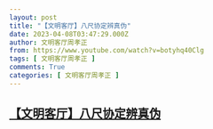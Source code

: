 ```yaml
---
layout: post
title: "【文明客厅】八尺协定辨真伪"
date: 2023-04-08T03:47:29.000Z
author: 文明客厅周孝正
from: https://www.youtube.com/watch?v=botyhq40Clg
tags: [ 文明客厅周孝正 ]
comments: True
categories: [ 文明客厅周孝正 ]
---
```

<!--1680925649000-->
[【文明客厅】八尺协定辨真伪](https://www.youtube.com/watch?v=botyhq40Clg)
------

<div>

</div>
